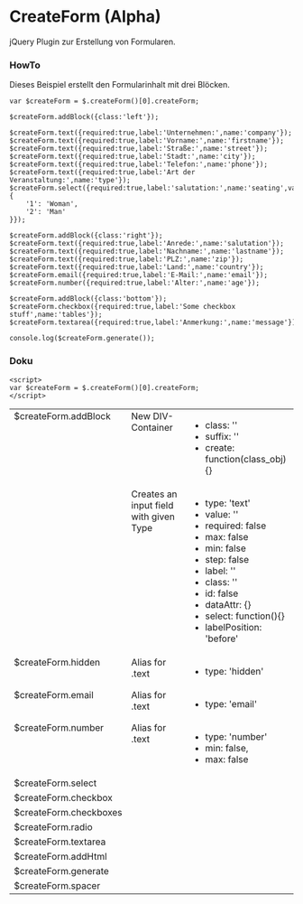 # CreateForm (Alpha)

jQuery Plugin zur Erstellung von Formularen. 

### HowTo

Dieses Beispiel erstellt den Formularinhalt mit drei Blöcken.

	var $createForm = $.createForm()[0].createForm;
	
	$createForm.addBlock({class:'left'});
	
	$createForm.text({required:true,label:'Unternehmen:',name:'company'});
	$createForm.text({required:true,label:'Vorname:',name:'firstname'});
	$createForm.text({required:true,label:'Straße:',name:'street'});
	$createForm.text({required:true,label:'Stadt:',name:'city'});
	$createForm.text({required:true,label:'Telefon:',name:'phone'});
	$createForm.text({required:true,label:'Art der Veranstaltung:',name:'type'});
	$createForm.select({required:true,label:'salutation:',name:'seating',values:{
		'1': 'Woman',
		'2': 'Man'
	}});
	
	$createForm.addBlock({class:'right'});
	$createForm.text({required:true,label:'Anrede:',name:'salutation'});
	$createForm.text({required:true,label:'Nachname:',name:'lastname'});
	$createForm.text({required:true,label:'PLZ:',name:'zip'});
	$createForm.text({required:true,label:'Land:',name:'country'});
	$createForm.email({required:true,label:'E-Mail:',name:'email'});
	$createForm.number({required:true,label:'Alter:',name:'age'});
	
	$createForm.addBlock({class:'bottom'});
	$createForm.checkbox({required:true,label:'Some checkbox stuff',name:'tables'});
	$createForm.textarea({required:true,label:'Anmerkung:',name:'message'});
	
	console.log($createForm.generate());

### Doku
	<script>
	var $createForm = $.createForm()[0].createForm;
	</script>

<table>
	<tr>
		<td valign="top">$createForm.addBlock</td>
		<td valign="top">New DIV-Container</td>
		<td valign="top">
			<ul>
				<li>class: ''</li>
				<li>suffix: ''</li>
				<li>create: function(class_obj){}</li>
			</ul>
		</td>
	</tr>
	<tr>
		<td valign="top"$createForm.text></td>
		<td valign="top">Creates an input field with given Type</td>
		<td valign="top">
			<ul>
				<li>type: 'text'</li>
				<li>value: ''</li>
				<li>required: false</li>
				<li>max: false</li>
				<li>min: false</li>
				<li>step: false</li>
				<li>label: ''</li>
				<li>class: ''</li>
				<li>id: false</li>
				<li>dataAttr: {}</li>
				<li>select: function(){}</li>
				<li>labelPosition: 'before'</li>
			</ul>
		</td>
	</tr>
	<tr>
		<td valign="top">$createForm.hidden</td>
		<td valign="top">Alias for .text</td>
		<td valign="top">
			<ul>
				<li>type: 'hidden'</li>
			</ul>
		</td>
	</tr>
	<tr>
		<td valign="top">$createForm.email</td>
		<td valign="top">Alias for .text</td>
		<td valign="top">
			<ul>
				<li>type: 'email'</li>
			</ul>
		</td>
	</tr>
	<tr>
		<td valign="top">$createForm.number</td>
		<td valign="top">Alias for .text</td>
		<td valign="top">
			<ul>
				<li>type: 'number'</li>
				<li>min: false,</li>
				<li>max: false</li>
			</ul>
		</td>
	</tr>
	<tr>
		<td valign="top">$createForm.select</td>
		<td valign="top"></td>
		<td valign="top"></td>
	</tr>
	<tr>
		<td valign="top">$createForm.checkbox</td>
		<td valign="top"></td>
		<td valign="top"></td>
	</tr>
	<tr>
		<td valign="top">$createForm.checkboxes</td>
		<td valign="top"></td>
		<td valign="top"></td>
	</tr>
	<tr>
		<td valign="top">$createForm.radio</td>
		<td valign="top"></td>
		<td valign="top"></td>
	</tr>
	<tr>
		<td valign="top">$createForm.textarea</td>
		<td valign="top"></td>
		<td valign="top"></td>
	</tr>
	<tr>
		<td valign="top">$createForm.addHtml</td>
		<td valign="top"></td>
		<td valign="top"></td>
	</tr>
	<tr>
		<td valign="top">$createForm.generate</td>
		<td valign="top"></td>
		<td valign="top"></td>
	</tr>
	<tr>
		<td valign="top">$createForm.spacer</td>
		<td valign="top"></td>
		<td valign="top"></td>
	</tr>
</table>
